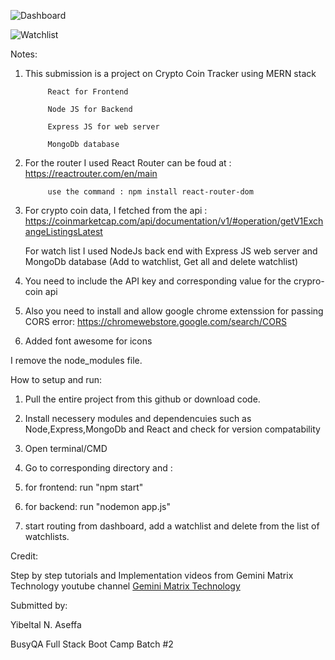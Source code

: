 

![Dashboard](https://github.com/user-attachments/assets/2df8bca6-3cb8-4e69-a96d-e6f2f93eed42)





![Watchlist](https://github.com/user-attachments/assets/fb832eff-3146-497e-baba-6113d9750083)


Notes:
1. This submission is a project on Crypto Coin Tracker using MERN stack 

            React for Frontend

            Node JS for Backend
            
            Express JS for web server
            
            MongoDb database


2. For the router I used React Router can be foud at : 
            https://reactrouter.com/en/main
            
            use the command : npm install react-router-dom

3.  For crypto coin data, I fetched from the api : https://coinmarketcap.com/api/documentation/v1/#operation/getV1ExchangeListingsLatest 
   
      For watch list I used NodeJs back end with Express JS web server and MongoDb database (Add to watchlist, Get all and delete watchlist)

4.  You need to include the API key and corresponding value for the crypro-coin api
5. Also you need to install and allow google chrome extenssion for passing CORS error:
        https://chromewebstore.google.com/search/CORS
6.  Added font awesome for icons

I remove the node_modules file. 


How to setup and run:


1. Pull the entire project from this github or download code. 
    
2. Install necessery modules and dependencuies such as Node,Express,MongoDb and React and check for version compatability 
3. Open terminal/CMD
4. Go to corresponding directory and :
5. for frontend: run "npm start"
6. for backend: run "nodemon app.js"
7. start routing from dashboard, add a watchlist and delete from the list of watchlists.
   



Credit: 


Step by step tutorials and Implementation videos from Gemini Matrix Technology youtube channel
  [Gemini Matrix Technology](https://www.youtube.com/@geminimatrixtech)
  

Submitted  by:
 

Yibeltal N. Aseffa 


BusyQA Full Stack Boot Camp Batch #2 

